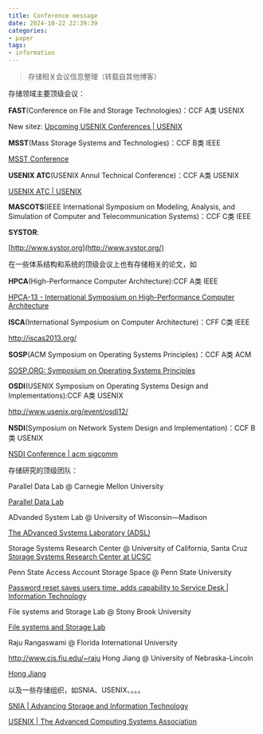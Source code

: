```yaml
---
title: Conference message
date: 2024-10-22 22:39:39
categories:
- paper
tags:
- information
---
```


> 存储相关会议信息整理（转载自其他博客）

存储领域主要顶级会议：

**FAST**(Conference on File and Storage Technologies)：CCF A类 USENIX

New sitez: [Upcoming USENIX Conferences | USENIX](https://www.usenix.org/conferences)

**MSST**(Mass Storage Systems and Technologies)：CCF B类 IEEE

[MSST Conference](https://storageconference.us/)

**USENIX ATC**(USENIX Annul Technical Conference)：CCF A类 USENIX

[USENIX ATC | USENIX](https://www.usenix.org/conferences/byname/131)

**MASCOTS**(IEEE International Symposium on Modeling, Analysis, and Simulation of Computer and Telecommunication Systems)：CCF C类 IEEE

**SYSTOR**:

[http://www.systor.org](http://www.systor.org/)

在一些体系结构和系统的顶级会议上也有存储相关的论文，如

**HPCA**(High-Performance Computer Architecture):CCF A类 IEEE

[HPCA-13 - International Symposium on High-Performance Computer Architecture](http://www.ece.arizona.edu/~hpca/)

**ISCA**(International Symposium on Computer Architecture)：CFF C类 IEEE

http://iscas2013.org/

**SOSP**(ACM Symposium on Operating Systems Principles)：CCF A类 ACM

[SOSP.ORG: Symposium on Operating Systems Principles](http://sosp.org/)

**OSDI**(USENIX Symposium on Operating Systems Design and Implementations):CCF A类 USENIX

http://www.usenix.org/event/osdi12/

**NSDI**(Symposium on Network System Design and Implementation)：CCF B类 USENIX

[NSDI Conference | acm sigcomm](http://www.sigcomm.org/events/nsdi-conference)



存储研究的顶级团队：

Parallel Data Lab @ Carnegie Mellon University

[Parallel Data Lab](http://www.pdl.cmu.edu/)

ADvanded System Lab @ University of Wisconsin—Madison 

[The ADvanced Systems Laboratory (ADSL)](http://www.cs.wisc.edu/adsl/)

Storage Systems Research Center @ University of California, Santa Cruz
[Storage Systems Research Center at UCSC](http://www.ssrc.ucsc.edu/)

Penn State Access Account Storage Space @ Penn State University

[Password reset saves users time, adds capability to Service Desk | Information Technology](http://its.psu.edu/PASS/)

File systems and Storage Lab @ Stony Brook University

[File systems and Storage Lab](http://www.fsl.cs.sunysb.edu/)

Raju Rangaswami @ Florida International University

http://www.cis.fiu.edu/~raju
Hong Jiang @ University of Nebraska-Lincoln

[Hong Jiang](http://cse.unl.edu/~jiang/)



以及一些存储组织，如SNIA、USENIX、。。。

[SNIA | Advancing Storage and Information Technology](http://www.snia.org/home/)

[USENIX | The Advanced Computing Systems Association](http://www.usenix.org/)

